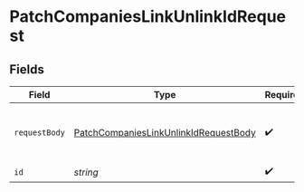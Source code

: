 # PatchCompaniesLinkUnlinkIdRequest


## Fields

| Field                                                                                                     | Type                                                                                                      | Required                                                                                                  | Description                                                                                               |
| --------------------------------------------------------------------------------------------------------- | --------------------------------------------------------------------------------------------------------- | --------------------------------------------------------------------------------------------------------- | --------------------------------------------------------------------------------------------------------- |
| `requestBody`                                                                                             | [PatchCompaniesLinkUnlinkIdRequestBody](../../models/operations/patchcompanieslinkunlinkidrequestbody.md) | :heavy_check_mark:                                                                                        | Linked / Unlinked contacts and deals ids.                                                                 |
| `id`                                                                                                      | *string*                                                                                                  | :heavy_check_mark:                                                                                        | N/A                                                                                                       |